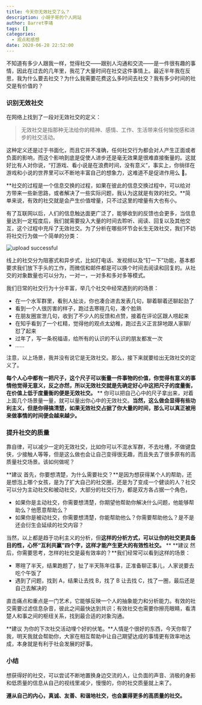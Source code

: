 ```yaml
---
title: 今天你无效社交了么？
description: 小胡子哥的个人网站
author: Barret李靖
tags: []
categories:
  - 观点和感想
date: 2020-06-28 22:52:00
---
```



不知道有多少人跟我一样，觉得社交——跟别人沟通和交流——是一件很有趣的事情，因此在过去的几年里，我花了大量时间在社交这件事情上。最近半年我在反思，我为什么要去社交？为什么我需要花费这么多时间去社交？我有多少时间的社交是有价值的？

### 识别无效社交


在网络上找到了一段对无效社交的定义：


> 无效社交是指那种无法给你的精神、感情、工作、生活带来任何愉悦感和进步的社交活动。



这种定义还是过于书面化，而且它并不准确，任何社交行为都会对人产生正面或者负面的影响，而这个影响到底是促使人进步还是毫无效果是很难直接衡量的。这就好比有人对你说，“打游戏、看小说是在浪费时间，没有意义”，事实上，你徜徉在游戏和小说的世界里可以不断地丰富自己的想象力，这难道不是促进作用么 🐶。

**社交的过程是一个信息交换的过程，如果在彼此的信息交换过程中，可以给对方带来一些新思路，或者解决了一些实际问题，我认为这就是有效的社交。**简单来说，有效的社交就是会产生价值增量，只不过这里的增量有大也有小。


有了互联网以后，人们的信息触达面更广泛了，能够收到的反馈也会更多，当信息量达到一定程度后，我们就需要投入大量的时间去聆听、阅读、回复以及其他交互，这个过程中充斥了无效社交。为了分析在哪些环节会长生无效社交，我们不妨将社交行为做一个简单的分类：


![upload successful](https://www.barretlee.com/blogimgs/2020/06/28/useless-socialization.png)

线上的社交分为阻塞式和异步式，比如打电话、发视频以及“钉一下”功能，基本都要求我们放下手头的工作，而微信和邮件都是可以换个时间去阅读和回复的。从社交的对象数量也可以分为，一对一，一对多和多对多等模式。


我们日常的社交行为十分丰富，举几个社交中经常遇到的的场景：


- 在一个水军群里，看别人扯淡，你也凑合进去发表几句，聊着聊着还聊起劲了
- 看到一个人很厉害的样子，跑过去寒暄几句，凑个脸熟
- 在朋友圈宣泄几句，收到了不少人的反馈和点赞，接着在评论区跟人唠起来
- 在知乎看到了一个杠精，觉得他的观点太幼稚，跑过去义正言辞地跟人家聊/怼了起来
- 过年了，写一条祝福语，给所有的认识的不认识的朋友都发一次
- ……



注意，以上场景，我并没有说它是无效社交。那么，接下来就要给出无效社交的定义了。


**每个人心中都有一把尺子，这个尺子可以衡量一件事物的价值，你觉得有意义的事情他觉得无意义，反之亦然，所以无效社交就是先确定好心中这把尺子的度量衡，在价值上低于度量衡的便是无效社交。**
**
你可以把自己心中的尺子拿出来，对着上面几个场景量一量，就可以量出你心中的无效社交。**当然，这么做会显得有些功利主义，但是你得搞清楚，如果无效社交占据了你大量的时间，那么可以真正被用来做事情的时间便会越来越少。**


### 提升社交的质量


靠自律，可以减少一定的无效社交，比如你可以不混水军群，不去吐槽，不做键盘侠，少接触人等等，但是这么做也会让自己变得很无趣，而且失去了很多原有的高质量社交场景。该如何做呢？


**建议 首先，你要想清楚，为什么需要社交？**是因为想获得某个人的帮助，还是想泡上哪个女孩，是为了扩大自己的社交圈，还是为了变成一个健谈的人？社交可以分为主动社交和被动社交，大部分的社交行为，都是双方各占据一个角色，


- 如果你是主动社交，你需要想清楚，你期望他帮助你解决什么问题，他能够帮助么？他愿意帮助么？
- 如果你是被动社交，你需要想清楚，你能帮助他么？你需要帮助他么？是不是还会衍生会延续的社交内容？



当然，以上都是趋于功利主义的分析，但**这样的分析方式，可以让你的社交更具备目的性，心怀“互利共赢”四个字，这样才能产生更大的有效性社交。**
**
**建议 然后，你需要思考，怎样的社交是最有效率的？**我们经常可以看到这样的场景：


- 寒暄了半天，结果跑题了，扯了半天陈年往事，正准备聊正事儿，人家说要去吃个午饭了
- 遇到了问题，找到 A，结果让去找 B，找了 B 让去找 C，找了一圈，最后还是自己去解决的



直击痛点和重点是一门艺术，它能够反映一个人的抽象能力和分析能力。有效的社交需要过滤信息杂音，彼此之间最快达到共识；有效社交也需要你擦亮眼睛，看清楚人和事之间的枢纽关系，找到最合适的对象沟通。


**建议 为你的下次社交活动埋个好的伏笔。**人情是个很好的东西，今天你帮了我，明天我就会帮助你，大家在相互帮助中让自己期望达成的事情更有效率地达成，本身就是有利于社会发展的好事。


### 小结


想获得好的社交，可以尝试不断地置换身边交流的人，让负面的声音、消极的身影和低质量的信息从自己的视线里减少，慢慢的，你的社交质量就上来了。


**遵从自己的内心，真诚、友善、和谐地社交，也会赢得更多的高质量的社交。**
